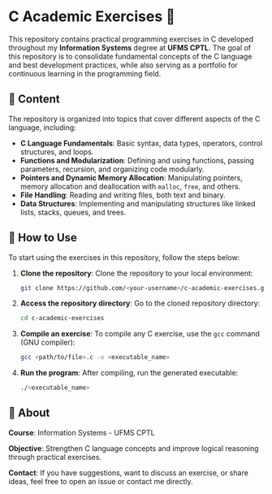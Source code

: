 # C Academic Exercises 📘

This repository contains practical programming exercises in C developed throughout my **Information Systems** degree at **UFMS CPTL**. The goal of this repository is to consolidate fundamental concepts of the C language and best development practices, while also serving as a portfolio for continuous learning in the programming field.

## 📂 Content

The repository is organized into topics that cover different aspects of the C language, including:

- **C Language Fundamentals**: Basic syntax, data types, operators, control structures, and loops.
- **Functions and Modularization**: Defining and using functions, passing parameters, recursion, and organizing code modularly.
- **Pointers and Dynamic Memory Allocation**: Manipulating pointers, memory allocation and deallocation with `malloc`, `free`, and others.
- **File Handling**: Reading and writing files, both text and binary.
- **Data Structures**: Implementing and manipulating structures like linked lists, stacks, queues, and trees.

## 🚀 How to Use

To start using the exercises in this repository, follow the steps below:

1. **Clone the repository**:
   Clone the repository to your local environment:
   ```bash
   git clone https://github.com/<your-username>/c-academic-exercises.git
   
2. **Access the repository directory**:
   Go to the cloned repository directory:
   ```bash
   cd c-academic-exercises
   
3. **Compile an exercise**:
   To compile any C exercise, use the ```gcc``` command (GNU compiler):
   ```bash
   gcc <path/to/file>.c -o <executable_name>
   
4. **Run the program**:
   After compiling, run the generated executable:
   ```bash
   ./<executable_name>

## 📌 About

**Course**: Information Systems - UFMS CPTL

**Objective**: Strengthen C language concepts and improve logical reasoning through practical exercises.

**Contact**: If you have suggestions, want to discuss an exercise, or share ideas, feel free to open an issue or contact me directly.
